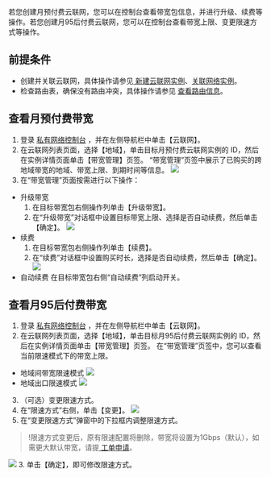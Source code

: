 若您创建月预付费云联网，您可以在控制台查看带宽包信息，并进行升级、续费等操作。若您创建月95后付费云联网，您可以在控制台查看带宽上限、变更限速方式等操作。

## 前提条件
- 创建并关联云联网，具体操作请参见[ 新建云联网实例](https://cloud.tencent.com/document/product/877/18752)、[关联网络实例](https://cloud.tencent.com/document/product/877/18747)。
- 检查路由表，确保没有路由冲突，具体操作请参见 [查看路由信息](https://cloud.tencent.com/document/product/877/18756)。

## 查看月预付费带宽
1. 登录 [私有网络控制台](https://console.cloud.tencent.com/vpc/vpc?rid=1) ，并在左侧导航栏中单击【云联网】。
2. 在云联网列表页面，选择【地域】，单击目标月预付费云联网实例的 ID，然后在实例详情页面单击【带宽管理】页签。
 “带宽管理”页签中展示了已购买的跨地域带宽的地域、带宽上限、到期时间等信息。
  ![](https://main.qcloudimg.com/raw/a8c9b8aa3b390703c3b513efbb031d26.png)
3. 在“带宽管理”页面按需进行以下操作：
 - 升级带宽
    1. 在目标带宽包右侧操作列单击【升级带宽】。
    2. 在“升级带宽”对话框中设置目标带宽上限、选择是否自动续费，然后单击【确定】。
     ![](https://main.qcloudimg.com/raw/f29572cfb89c8f2d91f017d9aab23f21.png)
 - 续费
    1. 在目标带宽包右侧操作列单击【续费】。
    2. 在“续费”对话框中设置购买时长，选择是否自动续费，然后单击【确定】。![](https://main.qcloudimg.com/raw/9b865c9364240c860f145d3c46383eee.png)
 - 自动续费
   在目标带宽包右侧“自动续费”列启动开关。

## 查看月95后付费带宽
1. 登录 [私有网络控制台](https://console.cloud.tencent.com/vpc/vpc?rid=1) ，并在左侧导航栏中单击【云联网】。
2. 在云联网列表页面，选择【地域】，单击目标月95后付费云联网实例的 ID，然后在实例详情页面单击【带宽管理】页签。
  在“带宽管理”页签中，您可以查看当前限速模式下的带宽上限。
  - 地域间带宽限速模式
  ![](https://main.qcloudimg.com/raw/86364730276bc36a018d530a3fabf968.png)
  - 地域出口限速模式
  ![](https://main.qcloudimg.com/raw/8d0670dc1d2fb33a2ba3037f0c58f9c3.png)
3. （可选）变更限速方式。
  1. 在“限速方式”右侧，单击【变更】。
    ![](https://main.qcloudimg.com/raw/c66d120e44a69834f6f9ca8ee655d328.png)
  2. 在“变更限速方式”弹窗中的下拉框内调整限速方式。
  > !限速方式变更后，原有限速配置将删除，带宽将设置为1Gbps（默认），如需更大默认带宽，请提[ 工单申请](https://console.cloud.tencent.com/workorder/category)。
  > 
   ![](https://main.qcloudimg.com/raw/93232c58d1e626eaab54685923cc2009.png)
  3. 单击【确定】，即可修改限速方式。
